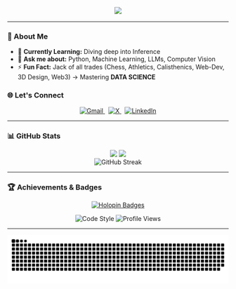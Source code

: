 <div align="left">



<p align="center">
  <a href="https://github.com/DenverCoder1/readme-typing-svg">
<!--     <img src="https://readme-typing-svg.herokuapp.com?font=Fira+Code&color=00d9ff&size=25&center=true&vCenter=true&width=650&height=100&lines=Aspiring+Data+Scientist+%7C+ML+Engineer;Dual-Degree+Aspirant+%40+IIT+Madras;Computer+Vision+%26+Python+Enthusiast;Always+Learning%2C+Always+Growing+%F0%9F%9A%80"> -->
<!--     <img src="https://readme-typing-svg.herokuapp.com?font=Fira+Code&color=00d9ff&size=25&center=true&vCenter=true&width=750&height=100&lines=AI+Engineer+%7C+RAG+%26+Agentic+Systems;Crafting+Chatbots+%7C+Automation+with+Cron+Jobs;Building+with+LangChain+%7C+Vector+DBs+%7C+FastAPI;Always+Learning%2C+Always+Growing+%F0%9F%9A%80;Pythonic+Dreams+in+an+AI-First+World"> -->
    <img src="https://readme-typing-svg.herokuapp.com?font=Fira+Code&color=00d9ff&size=25&center=true&vCenter=true&width=800&height=100&lines=AI+Engineer+%7C+RAGs+%26+Agentic+Systems;ML+Engineer+%40+TunableLabs%2C+USA;AI+Engineer+%40+ezAIx%2C+USA;Building+Chatbots+%7C+LangChain+%7C+Vector+DBs;Cron+Jobs+%7C+Automation+%7C+FastAPI;Always+Learning%2C+Always+Automating+%F0%9F%9A%80">
  </a>
</p>

---

### 🚀 About Me

- 🧠 **Currently Learning:** Diving deep into Inference
- 💬 **Ask me about:** Python, Machine Learning, LLMs, Computer Vision
- ⚡ **Fun Fact:** Jack of all trades (Chess, Athletics, Calisthenics, Web-Dev, 3D Design, Web3) → Mastering **DATA SCIENCE**

### 🌐 Let's Connect

<p align="center">
  <a href="mailto:namdev2003satyam@gmail.com">
    <img src="https://img.shields.io/badge/Gmail-D14836?style=for-the-badge&logo=gmail&logoColor=white" alt="Gmail"/>
  </a> &nbsp;
  <a href="https://x.com/spyrosigma">
    <img src="https://img.shields.io/badge/X-000000?style=for-the-badge&logo=x&logoColor=white" alt="X"/>
  </a> &nbsp;
  <a href="https://linkedin.com/in/spyrosigma">
    <img src="https://img.shields.io/badge/LinkedIn-0077B5?style=for-the-badge&logo=linkedin&logoColor=white" alt="LinkedIn"/>
  </a>
</p>

---

### 📊 GitHub Stats

<div align="center">
  <img height="180em" src="https://github-readme-stats.vercel.app/api?username=spyrosigma&show_icons=true&theme=tokyonight&include_all_commits=true&count_private=true"/>
  <img height="180em" src="https://github-readme-stats.vercel.app/api/top-langs/?username=spyrosigma&layout=compact&langs_count=8&theme=tokyonight"/>
</div>

<div align="center">
  <img src="https://github-readme-streak-stats.herokuapp.com/?user=spyrosigma&theme=tokyonight" alt="GitHub Streak"/>
</div>

---

### 🏆 Achievements & Badges

<div align="center">
  
[![Holopin Badges](https://holopin.me/spyrosigma)](https://holopin.io/@spyrosigma)

![Code Style](https://img.shields.io/badge/code%20style-black-000000.svg)
![Profile Views](https://komarev.com/ghpvc/?username=spyrosigma&color=brightgreen&style=flat-square)

</div>

---

<div align="center">
  <img src="https://raw.githubusercontent.com/platane/snk/output/github-contribution-grid-snake-dark.svg" alt="Snake animation" />
</div>

</div>
